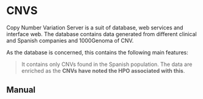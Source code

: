 CNVS
===

Copy Number Variation Server is a suit of database, web services and interface web.
The database contains data generated from different clinical and Spanish companies and 1000Genoma of CNV.

As the database is concerned, this contains the following main features:
> It contains only CNVs found in the Spanish population.
> The data are enriched as the **CNVs have noted the HPO associated with this**.

## Manual ##


